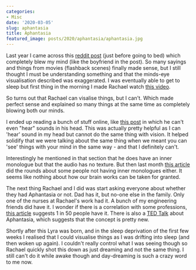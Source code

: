 ```yaml
---
categories:
- Misc
date: '2020-03-05'
slug: aphantasia
title: Aphantasia
featured_image: posts/2020/aphantasia/aphantasia.jpg
---
```


Last year I came across this [reddit post](https://www.reddit.com/r/tifu/comments/c4i94n/tifu_by_explaining_my_synesthesia_to_my_boyfriend/) (just before going to bed) which completely blew my mind (like the boyfriend in the post). So many sayings and things from movies (flashback scenes) finally made sense, but I still thought I must be understanding something and that the minds-eye visualisation described was exaggerated. I was eventually able to get to sleep but first thing in the morning I made Rachael watch [this video](https://www.youtube.com/watch?v=ewsGmhAjjjI).

So turns out that Rachael can visalise things, but I can't. Which made perfect sense and explained so many things at the same time as completely blowing both our minds.

I ended up reading a bunch of stuff online, like [this post](https://www.facebook.com/notes/blake-ross/aphantasia-how-it-feels-to-be-blind-in-your-mind/10156834777480504) in which he can't even "hear" sounds in his head. This was actually pretty helpful as I can 'hear' sound in my head but cannot do the same thing with vision. It helped solidify that we were talking about the same thing when we meant you can 'see' things with your mind in the same way - and that I definitely can't.

Interestingly he mentioned in that section that he does have an inner monologue but that the audio has no texture. But then last month [this article](https://insidemymind.me/2020/01/28/today-i-learned-that-not-everyone-has-an-internal-monologue-and-it-has-ruined-my-day/) did the rounds about some people not having inner monologues either. It seems like nothing about how our brain works can be taken for granted.

The next thing Rachael and I did was start asking everyone about whether they had Aphantasia or not. Dad has it, but no-one else in the family. Only one of the nurses at Rachael's work had it. A bunch of my engineering friends did have it. I wonder if there is a correlation with some professions, [this article](https://www.bbc.com/news/health-47830256) suggests 1 in 50 people have it. There is also a [TED Talk](https://www.youtube.com/watch?v=arc1fdoMi2Y) about Aphantasia, which suggests that the concept is pretty new.

Shortly after this Lyra was born, and in the sleep deprivation of the first few weeks I realised that I could visualise things as I was drifting into sleep (and then woken up again). I couldn't really control what I was seeing though so Rachael quickly shot this down as just dreaming and not the same thing. I still can't do it while awake though and day-dreaming is such a crazy word to me now.
